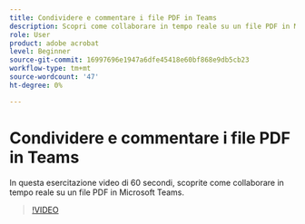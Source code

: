 ```yaml
---
title: Condividere e commentare i file PDF in Teams
description: Scopri come collaborare in tempo reale su un file PDF in Microsoft Teams
role: User
product: adobe acrobat
level: Beginner
source-git-commit: 16997696e1947a6dfe45418e60bf868e9db5cb23
workflow-type: tm+mt
source-wordcount: '47'
ht-degree: 0%

---
```


# Condividere e commentare i file PDF in Teams

In questa esercitazione video di 60 secondi, scoprite come collaborare in tempo reale su un file PDF in Microsoft Teams.

>[!VIDEO](https://video.tv.adobe.com/v/343048?quality=12&learn=on&hidetitle=true)